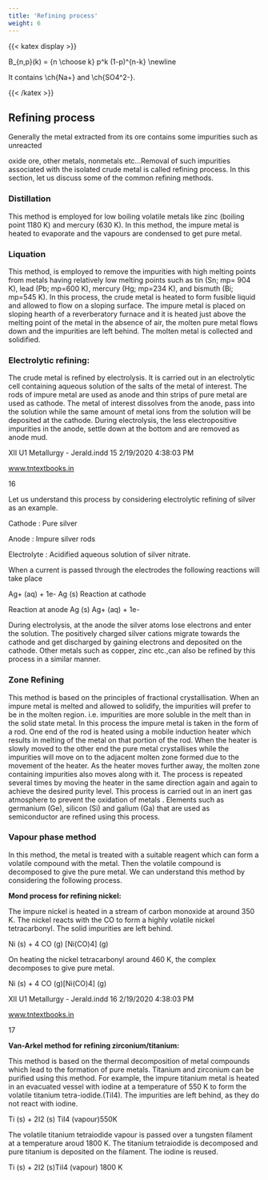```yaml
---
title: 'Refining process'
weight: 6
---
```


{{< katex display >}} 


B_{n,p}(k) = {n \choose k} p^k (1-p)^{n-k} \newline

It contains \ch{Na+} and \ch{SO4^2-}.


{{< /katex >}}

## Refining process
 Generally the metal extracted from its ore contains some impurities such as unreacted

oxide ore, other metals, nonmetals etc...Removal of such impurities associated with the isolated crude metal is called refining process. In this section, let us discuss some of the common refining methods.

### Distillation


This method is employed for low boiling volatile metals like zinc (boiling point 1180 K) and mercury (630 K). In this method, the impure metal is heated to evaporate and the vapours are condensed to get pure metal.

### Liquation


This method, is employed to remove the impurities with high melting points from metals having relatively low melting points such as tin (Sn; mp= 904 K), lead (Pb; mp=600 K), mercury (Hg; mp=234 K), and bismuth (Bi; mp=545 K). In this process, the crude metal is heated to form fusible liquid and allowed to flow on a sloping surface. The impure metal is placed on sloping hearth of a reverberatory furnace and it is heated just above the melting point of the metal in the absence of air, the molten pure metal flows down and the impurities are left behind. The molten metal is collected and solidified.

### Electrolytic refining:


The crude metal is refined by electrolysis. It is carried out in an electrolytic cell containing aqueous solution of the salts of the metal of interest. The rods of impure metal are used as anode and thin strips of pure metal are used as cathode. The metal of interest dissolves from the anode, pass into the solution while the same amount of metal ions from the solution will be deposited at the cathode. During electrolysis, the less electropositive impurities in the anode, settle down at the bottom and are removed as anode mud.

XII U1 Metallurgy - Jerald.indd 15 2/19/2020 4:38:03 PM

www.tntextbooks.in




  

16

Let us understand this process by considering electrolytic refining of silver as an example.

Cathode : Pure silver

Anode : Impure silver rods

Electrolyte : Acidified aqueous solution of silver nitrate.

When a current is passed through the electrodes the following reactions will take place

Ag+ (aq) + 1e- Ag (s) Reaction at cathode

Reaction at anode Ag (s) Ag+ (aq) + 1e-

During electrolysis, at the anode the silver atoms lose electrons and enter the solution. The positively charged silver cations migrate towards the cathode and get discharged by gaining electrons and deposited on the cathode. Other metals such as copper, zinc etc.,can also be refined by this process in a similar manner.

### Zone Refining


This method is based on the principles of fractional crystallisation. When an impure metal is melted and allowed to solidify, the impurities will prefer to be in the molten region. i.e. impurities are more soluble in the melt than in the solid state metal. In this process the impure metal is taken in the form of a rod. One end of the rod is heated using a mobile induction heater which results in melting of the metal on that portion of the rod. When the heater is slowly moved to the other end the pure metal crystallises while the impurities will move on to the adjacent molten zone formed due to the movement of the heater. As the heater moves further away, the molten zone containing impurities also moves along with it. The process is repeated several times by moving the heater in the same direction again and again to achieve the desired purity level. This process is carried out in an inert gas atmosphere to prevent the oxidation of metals . Elements such as germanium (Ge), silicon (Si) and galium (Ga) that are used as semiconductor are refined using this process.

### Vapour phase method


In this method, the metal is treated with a suitable reagent which can form a volatile compound with the metal. Then the volatile compound is decomposed to give the pure metal. We can understand this method by considering the following process.

**Mond process for refining nickel:**

The impure nickel is heated in a stream of carbon monoxide at around 350 K. The nickel reacts with the CO to form a highly volatile nickel tetracarbonyl. The solid impurities are left behind.

Ni (s) + 4 CO (g) \[Ni(CO)4\] (g)

On heating the nickel tetracarbonyl around 460 K, the complex decomposes to give pure metal.

Ni (s) + 4 CO (g)\[Ni(CO)4\] (g)

XII U1 Metallurgy - Jerald.indd 16 2/19/2020 4:38:03 PM

www.tntextbooks.in




  

17

**Van-Arkel method for refining zirconium/titanium:**

This method is based on the thermal decomposition of metal compounds which lead to the formation of pure metals. Titanium and zirconium can be purified using this method. For example, the impure titanium metal is heated in an evacuated vessel with iodine at a temperature of 550 K to form the volatile titanium tetra-iodide.(TiI4). The impurities are left behind, as they do not react with iodine.

Ti (s) + 2I2 (s) TiI4 (vapour)550K

The volatile titanium tetraiodide vapour is passed over a tungsten filament at a temperature aroud 1800 K. The titanium tetraiodide is decomposed and pure titanium is deposited on the filament. The iodine is reused.

Ti (s) + 2I2 (s)TiI4 (vapour) 1800 K
